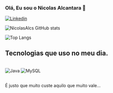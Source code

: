 

### Olá, Eu sou o Nicolas Alcantara 🤙
[![Linkedin](https://img.shields.io/badge/LinkedIn-0077B5?style=for-the-badge&logo=linkedin&logoColor=white)](https://www.linkedin.com/in/nicolas-sampaio-675391292/)

![NicolasAlcs GitHub stats](https://github-readme-stats.vercel.app/api?username=NicolasAlcs&show_icons=true&theme=tokyonight)

![Top Langs](https://github-readme-stats.vercel.app/api/top-langs/?username=NicolasAlcs&layout=compact)

## Tecnologias que uso no meu dia.

<div style="display: inline_block"><br>
    <img align="center" alt="Java" src="https://img.shields.io/badge/Java-ED8B00?style=for-the-badge&logo=openjdk&logoColor=white"/>
    <img align="center" alt="MySQL" src="https://img.shields.io/badge/MySQL-00000F?style=for-the-badge&logo=mysql&logoColor=white"/>
</div><br>

É justo que muito custe aquilo que muito vale...


